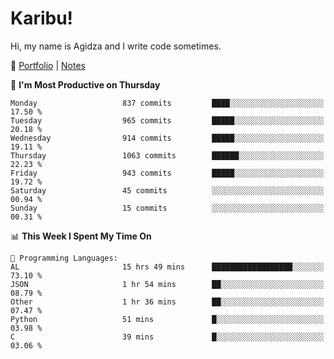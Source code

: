 # Karibu!
Hi, my name is Agidza and I write code sometimes.

🫧 [Portfolio](https://lynnagidza.github.io/) | [Notes](https://medium.com/me/stories/public)

<!--START_SECTION:waka-->
📅 **I'm Most Productive on Thursday** 

```text
Monday                   837 commits         ████░░░░░░░░░░░░░░░░░░░░░   17.50 % 
Tuesday                  965 commits         █████░░░░░░░░░░░░░░░░░░░░   20.18 % 
Wednesday                914 commits         █████░░░░░░░░░░░░░░░░░░░░   19.11 % 
Thursday                 1063 commits        ██████░░░░░░░░░░░░░░░░░░░   22.23 % 
Friday                   943 commits         █████░░░░░░░░░░░░░░░░░░░░   19.72 % 
Saturday                 45 commits          ░░░░░░░░░░░░░░░░░░░░░░░░░   00.94 % 
Sunday                   15 commits          ░░░░░░░░░░░░░░░░░░░░░░░░░   00.31 % 
```


📊 **This Week I Spent My Time On** 

```text
💬 Programming Languages: 
AL                       15 hrs 49 mins      ██████████████████░░░░░░░   73.10 % 
JSON                     1 hr 54 mins        ██░░░░░░░░░░░░░░░░░░░░░░░   08.79 % 
Other                    1 hr 36 mins        ██░░░░░░░░░░░░░░░░░░░░░░░   07.47 % 
Python                   51 mins             █░░░░░░░░░░░░░░░░░░░░░░░░   03.98 % 
C                        39 mins             █░░░░░░░░░░░░░░░░░░░░░░░░   03.06 % 
```


<!--END_SECTION:waka-->
<!--#### 💟 **Digital Swag**
[![@agidza's Holopin board](https://holopin.me/agidza)](https://holopin.io/@agidza)
